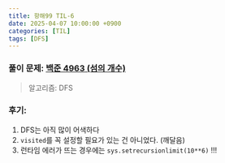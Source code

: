 ```yaml
---
title: 항해99 TIL-6
date: 2025-04-07 10:00:00 +0900
categories: [TIL]
tags: [DFS]
---
```


### 풀이 문제: [백준 4963 (섬의 개수)](https://www.acmicpc.net/problem/4963)
> 알고리즘: DFS

### 후기: 
1. DFS는 아직 많이 어색하다
2. `visited`를 꼭 설정할 필요가 있는 건 아니었다. (깨달음)
3. 런타임 에러가 뜨는 경우에는 `sys.setrecursionlimit(10**6)` !!!